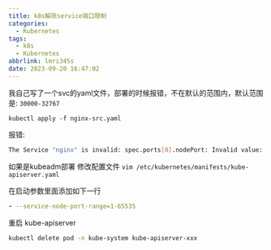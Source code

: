 ```yaml
---
title: k8s解除service端口限制
categories:
  - Kubernetes
tags:
  - k8s
  - Kubernetes
abbrlink: lmri345s
date: 2023-09-20 16:47:02
---
```



我自己写了一个svc的yaml文件，部署的时候报错，不在默认的范围内，默认范围是: `30000-32767`

`kubectl apply -f nginx-src.yaml`

报错:
```bash
The Service "nginx" is invalid: spec.ports[0].nodePort: Invalid value: 80: provided port is not in the valid range. The range of valid ports is 30000-32767
```


如果是kubeadm部署
修改配置文件 `vim /etc/kubernetes/manifests/kube-apiserver.yaml`

在启动参数里面添加如下一行

```yml
- --service-node-port-range=1-65535
```


重启 kube-apiserver

```bash
kubectl delete pod -n kube-system kube-apiserver-xxx
```
